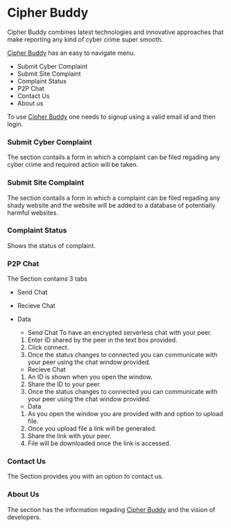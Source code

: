 # Cipher Buddy

Cipher Buddy combines latest technologies and innovative approaches that make reporting any kind of cyber crime super smooth.

[Cipher Buddy](https://dataencrypted.herokuapp.com/) has an easy to navigate menu.

* Submit Cyber Complaint
* Submit Site Complaint
* Complaint Status
* P2P Chat
* Contact Us
* About us

To use [Cipher Buddy](https://dataencrypted.herokuapp.com/) one needs to signup using a valid email id and then login.

### Submit Cyber Complaint

The section contails a form in which a complaint can be filed regading any cyber crime and required action will be taken.

### Submit Site Complaint

The section contails a form in which a complaint can be filed regading any shady website and the website will be added to a database of potentially harmful websites.

### Complaint Status
Shows the status of complaint.

### P2P Chat 
The Section contains 3 tabs
* Send Chat 
* Recieve Chat
* Data

  * Send Chat 
  To have an encrypted serverless chat with your peer.
  1. Enter ID shared by the peer in the text box provided.
  2. Click connect.
  3. Once the status changes to connected you can communicate with your peer using the chat window provided. 

  * Recieve Chat
  1. An ID is shown when you open the window.
  2. Share the ID to your peer. 
  3. Once the status changes to connected you can communicate with your peer using the chat window provided. 

  * Data 
  1. As you open the window you are provided with and option to upload file.
  2. Once you upload file a link will be generated.
  3. Share the link with your peer.
  4. File will be downloaded once the link is accessed.

### Contact Us
The Section provides you with an option to contact us.

### About Us
The section has the information regading [Cipher Buddy](https://dataencrypted.herokuapp.com/) and the vision of developers.

